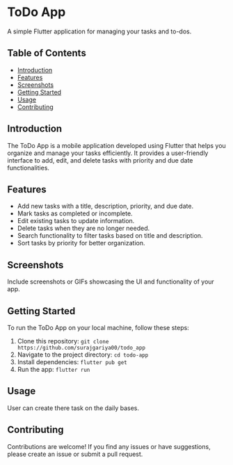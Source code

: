 # ToDo App

A simple Flutter application for managing your tasks and to-dos.

## Table of Contents

- [Introduction](#introduction)
- [Features](#features)
- [Screenshots](#screenshots)
- [Getting Started](#getting-started)
- [Usage](#usage)
- [Contributing](#contributing)


## Introduction

The ToDo App is a mobile application developed using Flutter that helps you organize and manage your tasks efficiently. It provides a user-friendly interface to add, edit, and delete tasks with priority and due date functionalities.

## Features

- Add new tasks with a title, description, priority, and due date.
- Mark tasks as completed or incomplete.
- Edit existing tasks to update information.
- Delete tasks when they are no longer needed.
- Search functionality to filter tasks based on title and description.
- Sort tasks by priority for better organization.

## Screenshots

Include screenshots or GIFs showcasing the UI and functionality of your app.

## Getting Started

To run the ToDo App on your local machine, follow these steps:

1. Clone this repository: `git clone https://github.com/surajgariya00/todo_app`
2. Navigate to the project directory: `cd todo-app`
3. Install dependencies: `flutter pub get`
4. Run the app: `flutter run`

## Usage

User can create there task on the daily bases.

## Contributing

Contributions are welcome! If you find any issues or have suggestions, please create an issue or submit a pull request.



